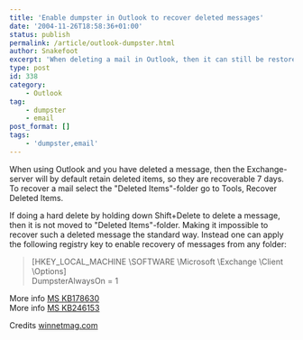```yaml
---
title: 'Enable dumpster in Outlook to recover deleted messages'
date: '2004-11-26T18:58:36+01:00'
status: publish
permalink: /article/outlook-dumpster.html
author: Snakefoot
excerpt: 'When deleting a mail in Outlook, then it can still be restored through the Exchange server.'
type: post
id: 338
category:
    - Outlook
tag:
    - dumpster
    - email
post_format: []
tags:
    - 'dumpster,email'
---
```

When using Outlook and you have deleted a message, then the Exchange-server will by default retain deleted items, so they are recoverable 7 days. To recover a mail select the "Deleted Items"-folder go to Tools, Recover Deleted Items.  
  
 If doing a hard delete by holding down Shift+Delete to delete a message, then it is not moved to "Deleted Items"-folder. Making it impossible to recover such a deleted message the standard way. Instead one can apply the following registry key to enable recovery of messages from any folder:

> \[HKEY\_LOCAL\_MACHINE \\SOFTWARE \\Microsoft \\Exchange \\Client \\Options\]  
>  DumpsterAlwaysOn = 1

 More info [MS KB178630](http://support.microsoft.com/kb/178630 "XADM: How to Recover Items That Are Not First Transferred to the Deleted Items Folder [Q178630]")  
 More info [MS KB246153](http://support.microsoft.com/kb/246153 "XCLN: How to Recover Items That Have Been Hard Deleted [Q246153]")  
  
 Credits [winnetmag.com](http://winnetmag.com/)